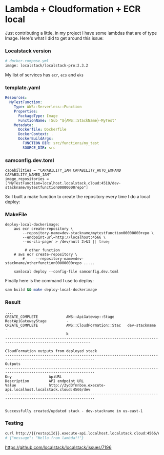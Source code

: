 # Lambda + Cloudformation + ECR local

Just contributing a little, in my project I have some lambdas that are of type Image. Here's what I did to get around this issue:

### Localstack version

```bash
# docker-compose.yml
image: localstack/localstack-pro:2.3.2
```

My list of services has `ecr`, `ecs` and `eks`

### template.yaml
```yaml
Resources:
  MyTestFunction:
    Type: AWS::Serverless::Function
    Properties:
      PackageType: Image
      FunctionName: !Sub "${AWS::StackName}-MyTest"
    Metadata:
      Dockerfile: Dockerfile
      DockerContext: .
      DockerBuildArgs:
        FUNCTION_DIR: src/functions/my_test
        SOURCE_DIR: src
```

### samconfig.dev.toml

```
capabilities = "CAPABILITY_IAM CAPABILITY_AUTO_EXPAND CAPABILITY_NAMED_IAM"
image_repositories = ["MyTestFunction=localhost.localstack.cloud:4510/dev-stackname/mytestfunction00000000repo"]
```

So I built a make function to create the repository every time I do a local deploy:

### MakeFile

```make
deploy-local-dockerimage:
	aws ecr create-repository \
		--repository-name=dev-stackname/mytestfunction00000000repo \
		--endpoint-url=http://localhost:4566 \
		--no-cli-pager > /dev/null 2>&1 || true;

         # other function
	# aws ecr create-repository \
        #     --repository-name=dev-stackname/otherfunction00000000repo .....

	samlocal deploy --config-file samconfig.dev.toml
```

Finally here is the command I use to deploy:

```bash
sam build && make deploy-local-dockerimage
```

### Result

```
....
CREATE_COMPLETE             AWS::ApiGateway::Stage      RestApiGatewayStage         -                         
CREATE_COMPLETE             AWS::CloudFormation::Stac   dev-stackname             -                         
                            k                                                                                 
-------------------------------------------------------------------------------------------------------------

CloudFormation outputs from deployed stack
---------------------------------------------------------------------------------------------------------------
Outputs                                                                                                       
---------------------------------------------------------------------------------------------------------------
Key                 ApiURL                                                                             
Description         API endpoint URL                                                                  
Value               http://2yd3fnnboe.execute-api.localhost.localstack.cloud:4566/dev                                       
---------------------------------------------------------------------------------------------------------------


Successfully created/updated stack - dev-stackname in us-east-1
```

### Testing

```bash
curl http://{{restapiId}}.execute-api.localhost.localstack.cloud:4566/dev/api/v1/mytest
# {"message": "Hello from lambda!!"}
```

https://github.com/localstack/localstack/issues/7196